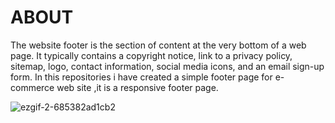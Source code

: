 # ABOUT
The website footer is the section of content at the very bottom of a web page. It typically contains a copyright notice, link to a privacy policy, sitemap, logo, contact information, social media icons, and an email sign-up form.
In this repositories i have created a simple footer page for e-commerce web site ,it is a responsive footer page. 


![ezgif-2-685382ad1cb2](https://user-images.githubusercontent.com/84120351/145218817-1b6d75ef-7b7c-49d1-8c0a-91d463b290ff.gif)
